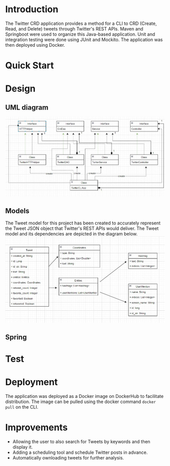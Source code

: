 # Introduction
The Twitter CRD application provides a method for a CLI to CRD (Create, Read, and Delete) tweets through Twitter's REST APIs. Maven and Springboot were used to organize this Java-based application. Unit and integration testing were done using JUnit and Mockito. The application was then deployed using Docker.

# Quick Start

# Design
## UML diagram
![UML](assets/asset.png)

## Models
The Tweet model for this project has been created to accurately represent the Tweet JSON object that Twitter's REST APIs would deliver. The Tweet model and its dependencies are depicted in the diagram below.
![UML](assets/asset2.JPG)

## Spring


# Test


# Deployment
The application was deployed as a Docker image on DockerHub to facilitate distribution. The image can be pulled using the docker command `docker pull` on the CLI.

# Improvements
* Allowing the user to also search for Tweets by keywords and then display it.
* Adding a scheduling tool and schedule Twitter posts in advance.
* Automatically ownloading tweets for further analysis.
